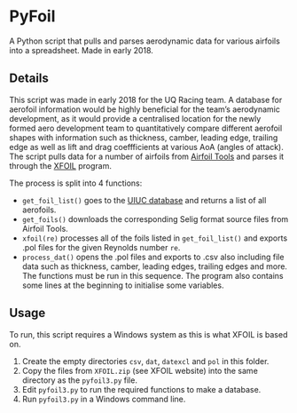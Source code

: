 # PyFoil
A Python script that pulls and parses aerodynamic data for various airfoils into a spreadsheet. Made in early 2018.

## Details
This script was made in early 2018 for the UQ Racing team. A database for aerofoil information would be highly beneficial for the team’s aerodynamic development, as it would provide a centralised location for the newly formed aero development team to quantitatively compare different aerofoil shapes with information such as thickness, camber, leading edge, trailing edge as well as lift and drag coeffficients at various AoA (angles of attack). The script pulls data for a number of airfoils from [Airfoil Tools](http://airfoiltools.com/) and parses it through the [XFOIL](https://web.mit.edu/drela/Public/web/xfoil/) program. 

The process is split into 4 functions:
- `get_foil_list()` goes to the [UIUC database](https://m-selig.ae.illinois.edu/ads/coord_database.html) and returns a list of all aerofoils.
- `get_foils()` downloads the corresponding Selig format source files from Airfoil Tools.
- `xfoil(re)` processes all of the foils listed in `get_foil_list()` and exports .pol files for the given Reynolds number `re`.
- `process_dat()` opens the .pol files and exports to .csv also including file data such as thickness, camber, leading edges, trailing edges and more.
The functions must be run in this sequence. The program also contains some lines at the beginning to initialise some variables.

## Usage
To run, this script requires a Windows system as this is what XFOIL is based on.
1. Create the empty directories `csv`, `dat`, `datexcl` and `pol` in this folder.
2. Copy the files from `XFOIL.zip` (see XFOIL website) into the same directory as the `pyfoil3.py` file.
3. Edit `pyfoil3.py` to run the required functions to make a database.
4. Run `pyfoil3.py` in a Windows command line.

